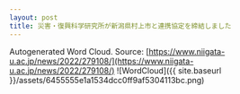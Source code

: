 ```yaml
---
layout: post
title: 災害・復興科学研究所が新潟県村上市と連携協定を締結しました
---
```

Autogenerated Word Cloud.
Source\: [https://www.niigata-u.ac.jp/news/2022/279108/](https://www.niigata-u.ac.jp/news/2022/279108/)
![WordCloud]({{ site.baseurl }}/assets/6455555e1a1534dcc0ff9af5304113bc.png)